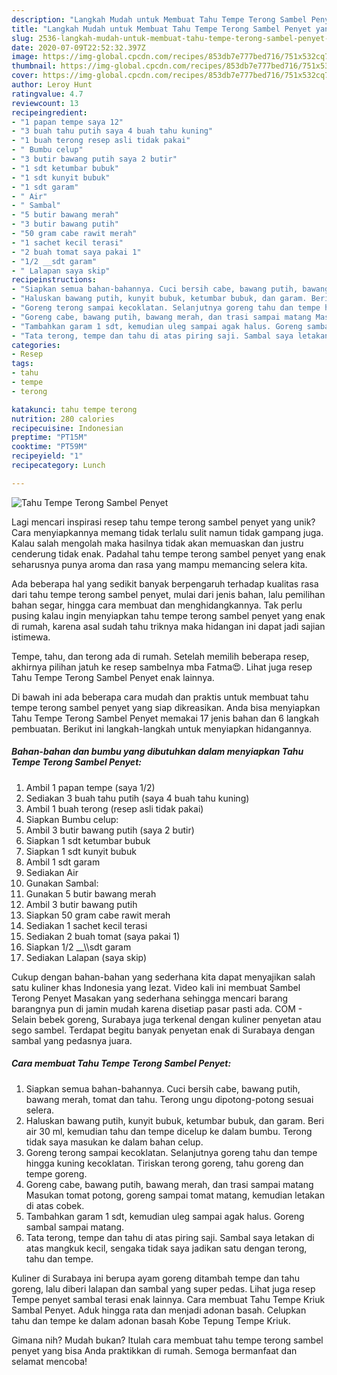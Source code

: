 ```yaml
---
description: "Langkah Mudah untuk Membuat Tahu Tempe Terong Sambel Penyet yang Enak Banget"
title: "Langkah Mudah untuk Membuat Tahu Tempe Terong Sambel Penyet yang Enak Banget"
slug: 2536-langkah-mudah-untuk-membuat-tahu-tempe-terong-sambel-penyet-yang-enak-banget
date: 2020-07-09T22:52:32.397Z
image: https://img-global.cpcdn.com/recipes/853db7e777bed716/751x532cq70/tahu-tempe-terong-sambel-penyet-foto-resep-utama.jpg
thumbnail: https://img-global.cpcdn.com/recipes/853db7e777bed716/751x532cq70/tahu-tempe-terong-sambel-penyet-foto-resep-utama.jpg
cover: https://img-global.cpcdn.com/recipes/853db7e777bed716/751x532cq70/tahu-tempe-terong-sambel-penyet-foto-resep-utama.jpg
author: Leroy Hunt
ratingvalue: 4.7
reviewcount: 13
recipeingredient:
- "1 papan tempe saya 12"
- "3 buah tahu putih saya 4 buah tahu kuning"
- "1 buah terong resep asli tidak pakai"
- " Bumbu celup"
- "3 butir bawang putih saya 2 butir"
- "1 sdt ketumbar bubuk"
- "1 sdt kunyit bubuk"
- "1 sdt garam"
- " Air"
- " Sambal"
- "5 butir bawang merah"
- "3 butir bawang putih"
- "50 gram cabe rawit merah"
- "1 sachet kecil terasi"
- "2 buah tomat saya pakai 1"
- "1/2 __sdt garam"
- " Lalapan saya skip"
recipeinstructions:
- "Siapkan semua bahan-bahannya. Cuci bersih cabe, bawang putih, bawang merah, tomat dan tahu. Terong ungu dipotong-potong sesuai selera."
- "Haluskan bawang putih, kunyit bubuk, ketumbar bubuk, dan garam. Beri air 30 ml, kemudian tahu dan tempe dicelup ke dalam bumbu. Terong tidak saya masukan ke dalam bahan celup."
- "Goreng terong sampai kecoklatan. Selanjutnya goreng tahu dan tempe hingga kuning kecoklatan. Tiriskan terong goreng, tahu goreng dan tempe goreng."
- "Goreng cabe, bawang putih, bawang merah, dan trasi sampai matang Masukan tomat potong, goreng sampai tomat matang, kemudian letakan di atas cobek."
- "Tambahkan garam 1 sdt, kemudian uleg sampai agak halus. Goreng sambal sampai matang."
- "Tata terong, tempe dan tahu di atas piring saji. Sambal saya letakan di atas mangkuk kecil, sengaka tidak saya jadikan satu dengan terong, tahu dan tempe."
categories:
- Resep
tags:
- tahu
- tempe
- terong

katakunci: tahu tempe terong 
nutrition: 280 calories
recipecuisine: Indonesian
preptime: "PT15M"
cooktime: "PT59M"
recipeyield: "1"
recipecategory: Lunch

---
```



![Tahu Tempe Terong Sambel Penyet](https://img-global.cpcdn.com/recipes/853db7e777bed716/751x532cq70/tahu-tempe-terong-sambel-penyet-foto-resep-utama.jpg)

Lagi mencari inspirasi resep tahu tempe terong sambel penyet yang unik? Cara menyiapkannya memang tidak terlalu sulit namun tidak gampang juga. Kalau salah mengolah maka hasilnya tidak akan memuaskan dan justru cenderung tidak enak. Padahal tahu tempe terong sambel penyet yang enak seharusnya punya aroma dan rasa yang mampu memancing selera kita.

Ada beberapa hal yang sedikit banyak berpengaruh terhadap kualitas rasa dari tahu tempe terong sambel penyet, mulai dari jenis bahan, lalu pemilihan bahan segar, hingga cara membuat dan menghidangkannya. Tak perlu pusing kalau ingin menyiapkan tahu tempe terong sambel penyet yang enak di rumah, karena asal sudah tahu triknya maka hidangan ini dapat jadi sajian istimewa.

Tempe, tahu, dan terong ada di rumah. Setelah memilih beberapa resep, akhirnya pilihan jatuh ke resep sambelnya mba Fatma😍. Lihat juga resep Tahu Tempe Terong Sambel Penyet enak lainnya.


Di bawah ini ada beberapa cara mudah dan praktis untuk membuat tahu tempe terong sambel penyet yang siap dikreasikan. Anda bisa menyiapkan Tahu Tempe Terong Sambel Penyet memakai 17 jenis bahan dan 6 langkah pembuatan. Berikut ini langkah-langkah untuk menyiapkan hidangannya.

<!--inarticleads1-->

##### Bahan-bahan dan bumbu yang dibutuhkan dalam menyiapkan Tahu Tempe Terong Sambel Penyet:

1. Ambil 1 papan tempe (saya 1/2)
1. Sediakan 3 buah tahu putih (saya 4 buah tahu kuning)
1. Ambil 1 buah terong (resep asli tidak pakai)
1. Siapkan  Bumbu celup:
1. Ambil 3 butir bawang putih (saya 2 butir)
1. Siapkan 1 sdt ketumbar bubuk
1. Siapkan 1 sdt kunyit bubuk
1. Ambil 1 sdt garam
1. Sediakan  Air
1. Gunakan  Sambal:
1. Gunakan 5 butir bawang merah
1. Ambil 3 butir bawang putih
1. Siapkan 50 gram cabe rawit merah
1. Sediakan 1 sachet kecil terasi
1. Sediakan 2 buah tomat (saya pakai 1)
1. Siapkan 1/2 __\\\sdt garam
1. Sediakan  Lalapan (saya skip)


Cukup dengan bahan-bahan yang sederhana kita dapat menyajikan salah satu kuliner khas Indonesia yang lezat. Video kali ini membuat Sambel Terong Penyet Masakan yang sederhana sehingga mencari barang barangnya pun di jamin mudah karena disetiap pasar pasti ada. COM - Selain bebek goreng, Surabaya juga terkenal dengan kuliner penyetan atau sego sambel. Terdapat begitu banyak penyetan enak di Surabaya dengan sambal yang pedasnya juara. 

<!--inarticleads2-->

##### Cara membuat Tahu Tempe Terong Sambel Penyet:

1. Siapkan semua bahan-bahannya. Cuci bersih cabe, bawang putih, bawang merah, tomat dan tahu. Terong ungu dipotong-potong sesuai selera.
1. Haluskan bawang putih, kunyit bubuk, ketumbar bubuk, dan garam. Beri air 30 ml, kemudian tahu dan tempe dicelup ke dalam bumbu. Terong tidak saya masukan ke dalam bahan celup.
1. Goreng terong sampai kecoklatan. Selanjutnya goreng tahu dan tempe hingga kuning kecoklatan. Tiriskan terong goreng, tahu goreng dan tempe goreng.
1. Goreng cabe, bawang putih, bawang merah, dan trasi sampai matang Masukan tomat potong, goreng sampai tomat matang, kemudian letakan di atas cobek.
1. Tambahkan garam 1 sdt, kemudian uleg sampai agak halus. Goreng sambal sampai matang.
1. Tata terong, tempe dan tahu di atas piring saji. Sambal saya letakan di atas mangkuk kecil, sengaka tidak saya jadikan satu dengan terong, tahu dan tempe.


Kuliner di Surabaya ini berupa ayam goreng ditambah tempe dan tahu goreng, lalu diberi lalapan dan sambal yang super pedas. Lihat juga resep Tempe penyet sambal terasi enak lainnya. Cara membuat Tahu Tempe Kriuk Sambal Penyet. Aduk hingga rata dan menjadi adonan basah. Celupkan tahu dan tempe ke dalam adonan basah Kobe Tepung Tempe Kriuk. 

Gimana nih? Mudah bukan? Itulah cara membuat tahu tempe terong sambel penyet yang bisa Anda praktikkan di rumah. Semoga bermanfaat dan selamat mencoba!
